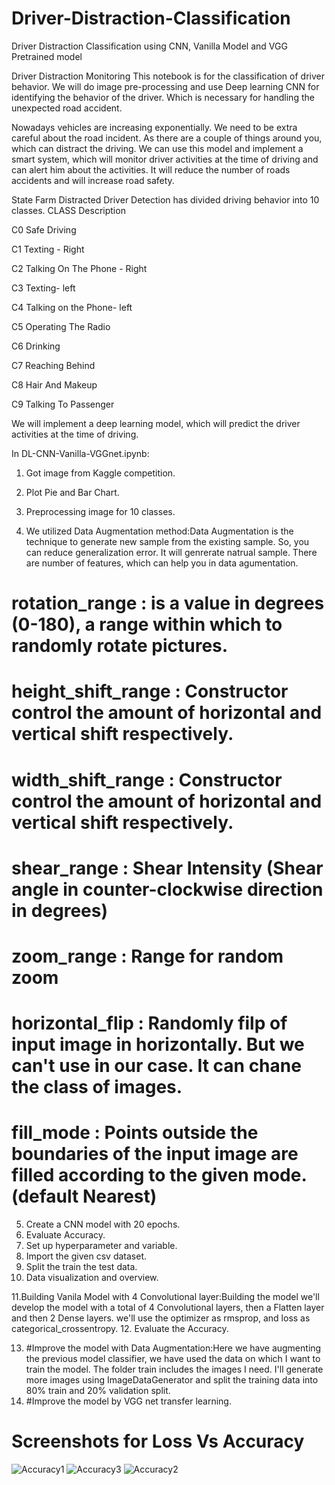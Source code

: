 # Driver-Distraction-Classification
Driver Distraction Classification using CNN, Vanilla Model and VGG Pretrained model 


Driver Distraction Monitoring This notebook is for the classification of driver behavior. We will do image pre-processing and use Deep learning CNN for identifying the behavior of the driver. Which is necessary for handling the unexpected road accident.

Nowadays vehicles are increasing exponentially. We need to be extra careful about the road incident. As there are a couple of things around you, which can distract the driving. We can use this model and implement a smart system, which will monitor driver activities at the time of driving and can alert him about the activities. It will reduce the number of roads accidents and will increase road safety.

State Farm Distracted Driver Detection has divided driving behavior into 10 classes. CLASS Description

C0 Safe Driving

C1 Texting - Right

C2 Talking On The Phone - Right

C3 Texting- left

C4 Talking on the Phone- left

C5 Operating The Radio

C6 Drinking

C7 Reaching Behind

C8 Hair And Makeup

C9 Talking To Passenger

We will implement a deep learning model, which will predict the driver activities at the time of driving.

In DL-CNN-Vanilla-VGGnet.ipynb: 
1. Got image from Kaggle competition.
2. Plot Pie and Bar Chart.
3. Preprocessing image for 10 classes.

4. We utilized Data Augmentation method:Data Augmentation is the technique to generate new sample from the existing sample. So, you can reduce generalization error. It will genrerate natrual sample. There are number of features, which can help you in data agumentation.
# rotation_range : is a value in degrees (0-180), a range within which to randomly rotate pictures.
# height_shift_range : Constructor control the amount of horizontal and vertical shift respectively.
# width_shift_range : Constructor control the amount of horizontal and vertical shift respectively.
# shear_range : Shear Intensity (Shear angle in counter-clockwise direction in degrees)
# zoom_range : Range for random zoom
# horizontal_flip : Randomly filp of input image in horizontally. But we can't use in our case. It can chane the class of images.
# fill_mode : Points outside the boundaries of the input image are filled according to the given mode. (default Nearest)

5. Create a CNN model with 20 epochs. 
6. Evaluate Accuracy. 
7. Set up hyperparameter and variable.
8. Import the given csv dataset.
9. Split the train the test data.
10. Data visualization and overview.

11.Building Vanila Model with 4 Convolutional layer:Building the model
we'll develop the model with a total of 4 Convolutional layers, then a Flatten layer and then 2 Dense layers. we'll use the optimizer as rmsprop, and loss as categorical_crossentropy.
12. Evaluate the Accuracy.

13. #Improve the model with Data Augmentation:Here we have augmenting the previous model classifier, we have used the data on which I want to train the model. The folder train includes the images I need. I'll generate more images using ImageDataGenerator and split the training data into 80% train and 20% validation split. 
14. #Improve the model by VGG net transfer learning. 

# Screenshots for Loss Vs Accuracy

![Accuracy1](https://user-images.githubusercontent.com/22896571/70399560-f4919280-19d9-11ea-90ce-a6ff3504cc33.png)
![Accuracy3](https://user-images.githubusercontent.com/22896571/70399565-fb200a00-19d9-11ea-8bde-2f6cea94bd15.png)
![Accuracy2](https://user-images.githubusercontent.com/22896571/70399566-fc513700-19d9-11ea-97cb-dd4c0389ecd8.png)
